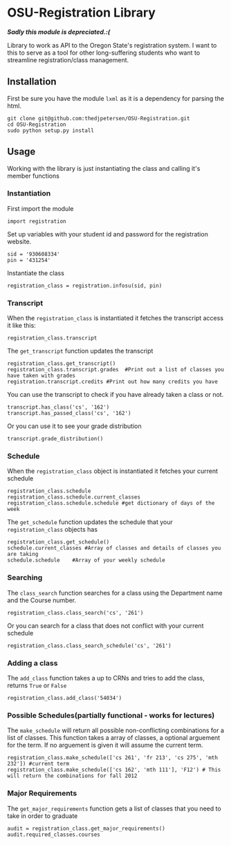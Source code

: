 OSU-Registration Library
=======================

***Sadly this module is depreciated.:(***

Library to work as API to the Oregon State's registration system. I want to this to serve as a tool for other long-suffering students who want to streamline registration/class management. 

Installation
------------

First be sure you have the module `lxml` as it is a dependency for parsing the html.

	git clone git@github.com:thedjpetersen/OSU-Registration.git
	cd OSU-Registration
	sudo python setup.py install

Usage
------

Working with the library is just instantiating the class and calling it's member functions

### Instantiation

First import the module

	import registration

Set up variables with your student id and password for the registration website.

	sid = '930608334'
	pin = '431254'

Instantiate the class

	registration_class = registration.infosu(sid, pin)

### Transcript

When the `registration_class` is instantiated it fetches the transcript access it like this:

	registration_class.transcript

The `get_transcript` function updates the transcript

	registration_class.get_transcript()
	registration_class.transcript.grades  #Print out a list of classes you have taken with grades
	registration.transcript.credits #Print out how many credits you have

You can use the transcript to check if you have already taken a class or not.

	transcript.has_class('cs', '162')
	transcript.has_passed_class('cs', '162')

Or you can use it to see your grade distribution

	transcript.grade_distribution()

### Schedule

When the `registration_class` object is instantiated it fetches your current schedule

	registration_class.schedule
	registration_class.schedule.current_classes
	registration_class.schedule.schedule #get dictionary of days of the week

The `get_schedule` function updates the schedule that your `registration_class` objects has 

	registration_class.get_schedule()
	schedule.current_classes #Array of classes and details of classes you are taking
	schedule.schedule	 #Array of your weekly schedule

### Searching
The `class_search` function searches for a class using the Department name and the Course number.

	registration_class.class_search('cs', '261')

Or you can search for a class that does not conflict with your current schedule

	registration_class.class_search_schedule('cs', '261')

### Adding a class
The `add_class` function takes a up to CRNs and tries to add the class, returns `True` or `False`

	registration_class.add_class('54034')

### Possible Schedules(partially functional - works for lectures)
The `make_schedule` will return all possible non-conflicting combinations for a list of classes. This function takes a array of classes, a optional arguement for the term. If no arguement is given it will assume the current term.

 	registration_class.make_schedule(['cs 261', 'fr 213', 'cs 275', 'mth 232']) #current term
 	registration_class.make_schedule(['cs 162', 'mth 111'], 'F12') # This will return the combinations for fall 2012

### Major Requirements
The `get_major_requirements` function gets a list of classes that you need to take in order to graduate

	audit = registration_class.get_major_requirements()
	audit.required_classes.courses

